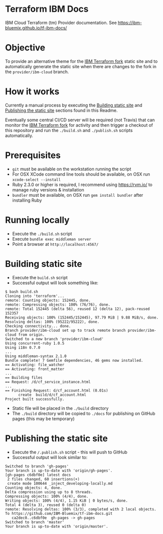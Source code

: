# Terraform IBM Docs
IBM Cloud Terraform (tm) Provider documentation. See https://ibm-bluemix.github.io/tf-ibm-docs/

# Objective

To provide an alternative theme for the [IBM Terraform fork](https://github.com/IBM-Bluemix/) static site and to automatically generate the static site when there are changes to the fork in the `provider/ibm-cloud` branch.

# How it works

Currently a manual process by executing the [Building static site](#building-static-site) and [Publishing the static site](#publishing-the-static-site) sections found in this Readme.

Eventually some central CI/CD server will be required (not Travis) that can monitor the [IBM Terraform fork](https://github.com/IBM-Bluemix/) for activity and then trigger a checkout of this repository and run the `./build.sh` and `./publish.sh` scripts automatically.

# Prerequisites

- `git` must be available on the workstation running the script
- For OSX XCode command line tools should be available, on OSX run `xcode-select --install`
- Ruby 2.3.0 or higher is required, I recommend using https://rvm.io/ to manage ruby versions & installation
- `bundler` must be available, on OSX run `gem install bundler` after installing Ruby

# Running locally

- Execute the `./build.sh` script
- Execute `bundle exec middleman server`
- Point a browser at `http://localhost:4567/`

# Building static site

- Execute the `build.sh` script
- Successful output will look something like:
```
$ bash build.sh
Cloning into 'terraform'...
remote: Counting objects: 152445, done.
remote: Compressing objects: 100% (76/76), done.
remote: Total 152445 (delta 56), reused 12 (delta 12), pack-reused 152357
Receiving objects: 100% (152445/152445), 97.79 MiB | 9.88 MiB/s, done.
Resolving deltas: 100% (95222/95222), done.
Checking connectivity... done.
Branch provider/ibm-cloud set up to track remote branch provider/ibm-cloud from origin.
Switched to a new branch 'provider/ibm-cloud'
Using concurrent-ruby 1.0.5
Using i18n 0.7.0
...
Using middleman-syntax 2.1.0
Bundle complete! 7 Gemfile dependencies, 46 gems now installed.
== Activating: file_watcher
== Activating: front_matter
...
== Building files
== Request: /d/cf_service_instance.html
...
== Finishing Request: d/cf_account.html (0.01s)
      create  build/d/cf_account.html
Project built successfully.
```
- Static file will be placed in the `./build` directory
- The `./build` directory will be copied to `./docs` for publishing on GitHub pages (this may be temporary)

# Publishing the static site

- Execute the `/.publish.sh` script - this will push to GitHub
- Successful output will look similar to:
```
Switched to branch 'gh-pages'
Your branch is up-to-date with 'origin/gh-pages'.
[gh-pages c6dbf0e] latest docs
 2 files changed, 60 insertions(+)
 create mode 100644 _inject_developing-locally.md
Counting objects: 4, done.
Delta compression using up to 8 threads.
Compressing objects: 100% (4/4), done.
Writing objects: 100% (4/4), 1.15 KiB | 0 bytes/s, done.
Total 4 (delta 3), reused 0 (delta 0)
remote: Resolving deltas: 100% (3/3), completed with 2 local objects.
To https://github.com/IBM-Bluemix/tf-ibm-docs.git
   ca2dec0..c6dbf0e  gh-pages -> gh-pages
Switched to branch 'master'
Your branch is up-to-date with 'origin/master'.
```
